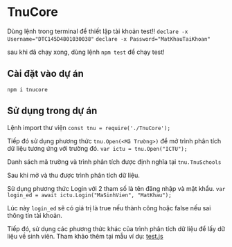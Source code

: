 # TnuCore

Dùng lệnh trong terminal để thiết lập tài khoản test!!
`declare -x Username="DTC145D4801030038"`
`declare -x Password="MatKhauTaiKhoan"`

sau khi đã chạy xong, dùng lệnh `npm test` để chạy test!

## Cài đặt vào dự án
`npm i tnucore`

## Sử dụng trong dự án

Lệnh import thư viện
`const tnu = require('./TnuCore');`

Tiếp đó sử dụng phương thức `tnu.Open(<Mã Trường>)` để mở trình phân tích dữ liệu tương ứng với trường đó.
`var ictu = tnu.Open("ICTU");`

Danh sách mã trường và trình phân tích được định nghĩa tại `tnu.TnuSchools`

Sau khi mở và thu được trình phân tích dữ liệu.

Sử dụng phương thức Login với 2 tham số là tên đăng nhập và mật khẩu.
`var login_ed = await ictu.Login("MaSinhVien", "MatKhau");`

Lúc này `login_ed` sẽ có giá trị là true nếu thành công hoặc false nếu sai thông tin tài khoản.

Tiếp đó, sử dụng các phương thức khác của trình phân tích dữ liệu để lấy dữ liệu về sinh viên.
Tham khảo thêm tại mẫu ví dụ: [test.js](test.js)

